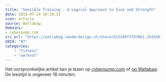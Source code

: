 ```yaml
---
title: "Sensible Training - A Logical Approach to Size and Strength"
date: 2019-07-24 10:18:31
icon: article
source: Wallabag
domains:
- cyberpump.com
src_url: "https://wallabag.sanderdorigo.nl/share/613349f37970b1.25435010"
2019: "07"
categories:
    - "fitness"
    - "workout"
---
```

Het oorspronkelijke artikel kan je lezen op [cyberpump.com](http://www.cyberpump.com/preview/sense.html) of [op Wallabag](https://wallabag.sanderdorigo.nl/share/613349f37970b1.25435010). De leestijd is ongeveer 18 minuten.